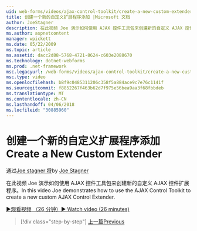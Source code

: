 ```yaml
---
uid: web-forms/videos/ajax-control-toolkit/create-a-new-custom-extender
title: 创建一个新的自定义扩展程序添加 |Microsoft 文档
author: JoeStagner
description: 在此视频 Joe 演示如何使用 AJAX 控件工具包来创建新的自定义 AJAX 控件扩展程序。
ms.author: aspnetcontent
manager: wpickett
ms.date: 05/22/2009
ms.topic: article
ms.assetid: dacc2d88-5768-4721-8624-c603e2088670
ms.technology: dotnet-webforms
ms.prod: .net-framework
msc.legacyurl: /web-forms/videos/ajax-control-toolkit/create-a-new-custom-extender
msc.type: video
ms.openlocfilehash: b8f9c0485311206c358f5a884ace9c7e76c1141f
ms.sourcegitcommit: f8852267f463b62d7f975e56bea9aa3f68fbbdeb
ms.translationtype: MT
ms.contentlocale: zh-CN
ms.lasthandoff: 04/06/2018
ms.locfileid: "30885960"
---
```

<a name="create-a-new-custom-extender"></a><span data-ttu-id="fed37-103">创建一个新的自定义扩展程序添加</span><span class="sxs-lookup"><span data-stu-id="fed37-103">Create a New Custom Extender</span></span>
====================
<span data-ttu-id="fed37-104">通过[Joe stagner 将](https://github.com/JoeStagner)</span><span class="sxs-lookup"><span data-stu-id="fed37-104">by [Joe Stagner](https://github.com/JoeStagner)</span></span>

<span data-ttu-id="fed37-105">在此视频 Joe 演示如何使用 AJAX 控件工具包来创建新的自定义 AJAX 控件扩展程序。</span><span class="sxs-lookup"><span data-stu-id="fed37-105">In this video Joe demonstrates how to use the AJAX Control Toolkit to create a new custom AJAX Control Extender.</span></span>

[<span data-ttu-id="fed37-106">&#9654;观看视频 （26 分钟）</span><span class="sxs-lookup"><span data-stu-id="fed37-106">&#9654; Watch video (26 minutes)</span></span>](https://channel9.msdn.com/Blogs/ASP-NET-Site-Videos/create-a-new-custom-extender)

> [!div class="step-by-step"]
> [<span data-ttu-id="fed37-107">上一篇</span><span class="sxs-lookup"><span data-stu-id="fed37-107">Previous</span></span>](editor-control-custom.md)
